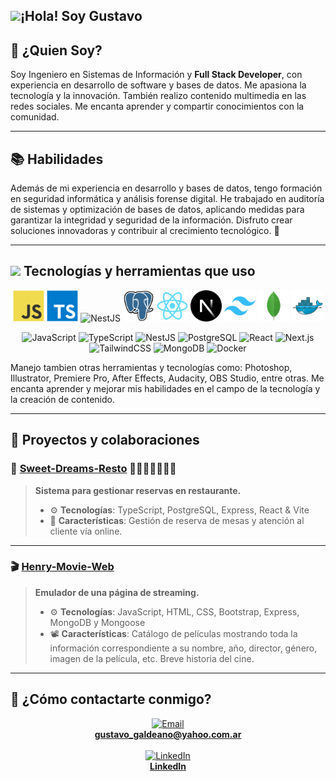 ## <img src="https://media.giphy.com/media/hvRJCLFzcasrR4ia7z/giphy.gif" width="35">¡Hola! Soy Gustavo

## 🌟 **¿Quien Soy?**  
Soy Ingeniero en Sistemas de Información y **Full Stack Developer**, con experiencia en desarrollo de software y bases de datos. Me apasiona la tecnología y la innovación. También realizo contenido multimedia en las redes sociales. Me encanta aprender y compartir conocimientos con la comunidad.

---

## 📚 **Habilidades**
Además de mi experiencia en desarrollo y bases de datos, tengo formación en seguridad informática y análisis forense digital. He trabajado en auditoría de sistemas y optimización de bases de datos, aplicando medidas para garantizar la integridad y seguridad de la información. Disfruto crear soluciones innovadoras y contribuir al crecimiento tecnológico. 🚀

---

## <img src="https://media2.giphy.com/media/v1.Y2lkPTc5MGI3NjExc2FpNmhtaGthZHZlNncxYjRzdGFlNnV1M2kwbG5nc3hqOW1xbDR4cSZlcD12MV9pbnRlcm5hbF9naWZfYnlfaWQmY3Q9cw/E6EnvXLzCwnhV58V9l/giphy.gif" width="35"> **Tecnologías y herramientas que uso**

<p align="center">
  <img src="https://raw.githubusercontent.com/devicons/devicon/master/icons/javascript/javascript-original.svg" width="50" title="JavaScript">
  <img src="https://raw.githubusercontent.com/devicons/devicon/master/icons/typescript/typescript-original.svg" width="50" title="TypeScript">
  <img src="https://nestjs.com/img/logo-small.svg" width="50" title="NestJS">
  <img src="https://raw.githubusercontent.com/devicons/devicon/master/icons/postgresql/postgresql-original.svg" width="50" title="PostgreSQL">
  <img src="https://raw.githubusercontent.com/devicons/devicon/master/icons/react/react-original.svg" width="50" title="React">
  <img src="https://raw.githubusercontent.com/devicons/devicon/master/icons/nextjs/nextjs-original.svg" width="50" title="Next.js">
  <img src="https://raw.githubusercontent.com/devicons/devicon/master/icons/tailwindcss/tailwindcss-original.svg" width="50" title="Tailwind CSS">
  <img src="https://raw.githubusercontent.com/devicons/devicon/master/icons/mongodb/mongodb-original.svg" width="50" title="MongoDB">
  <img src="https://raw.githubusercontent.com/devicons/devicon/master/icons/docker/docker-original.svg" width="50" title="Docker">
</p>

<p align="center">
  <img src="https://img.shields.io/badge/-JavaScript-F7DF1E?style=for-the-badge&logo=javascript&logoColor=black" alt="JavaScript">
  <img src="https://img.shields.io/badge/-TypeScript-007ACC?style=for-the-badge&logo=typescript&logoColor=white" alt="TypeScript">
  <img src="https://img.shields.io/badge/-NestJS-E0234E?style=for-the-badge&logo=nestjs&logoColor=white" alt="NestJS">
  <img src="https://img.shields.io/badge/-PostgreSQL-316192?style=for-the-badge&logo=postgresql&logoColor=white" alt="PostgreSQL">
  <img src="https://img.shields.io/badge/-React-61DAFB?style=for-the-badge&logo=react&logoColor=black" alt="React">
  <img src="https://img.shields.io/badge/-Next.js-000000?style=for-the-badge&logo=next.js&logoColor=white" alt="Next.js">
  <img src="https://img.shields.io/badge/-TailwindCSS-38B2AC?style=for-the-badge&logo=tailwind-css&logoColor=white" alt="TailwindCSS">
  <img src="https://img.shields.io/badge/-MongoDB-47A248?style=for-the-badge&logo=mongodb&logoColor=white" alt="MongoDB">
  <img src="https://img.shields.io/badge/-Docker-2496ED?style=for-the-badge&logo=docker&logoColor=white" alt="Docker">
</p>


Manejo tambien otras herramientas y tecnologías como: Photoshop, Illustrator, Premiere Pro, After Effects, Audacity, OBS Studio, entre otras. Me encanta aprender y mejorar mis habilidades en el campo de la tecnología y la creación de contenido.

---

## 🚀 **Proyectos y colaboraciones**

### 🍟 [Sweet-Dreams-Resto](https://github.com/GFGaldeano/Sweet-Dreams-Resto) 🍗🥩🍚🥗🍺🍷🥤 
> **Sistema para gestionar reservas en restaurante.**  
> - ⚙️ **Tecnologías**: TypeScript, PostgreSQL, Express, React & Vite
> - 🎯 **Características**:  Gestión de reserva de mesas y atención al cliente vía online.  

---

### 🎬 [Henry-Movie-Web](https://github.com/GFGaldeano/Henry-Movie-Web)  
> **Emulador de una página de streaming.**  
> - ⚙️ **Tecnologías**: JavaScript, HTML, CSS, Bootstrap, Express, MongoDB y Mongoose
> - 📽️ **Características**:  Catálogo de películas mostrando toda la información correspondiente a su nombre, año, director, género, imagen de la película, etc. Breve historia del cine.  

---

## 📡 **¿Cómo contactarte conmigo?**  

<div align="center">
  <a href="mailto:gustavo_galdeano@yahoo.com.ar">
    <img src="https://media0.giphy.com/media/v1.Y2lkPTc5MGI3NjExcXRocTVxbWdkZzg2aXpjdDMyNHRxcWZ3dHFyOGtoOHBiNHJkNmYyciZlcD12MV9pbnRlcm5hbF9naWZfYnlfaWQmY3Q9Zw/nOwaf4VgL3WTZH8OYl/giphy.gif" width="50" alt="Email">
  </a>
  <br>
  <b><a href="mailto:gustavo_galdeano@yahoo.com.ar">gustavo_galdeano@yahoo.com.ar</a></b>
  <br><br>
  <a href="https://www.linkedin.com/in/gustavo-galdeano-9b915b18">
    <img src="https://img.icons8.com/?size=100&id=kFJzAZryEscq&format=png&color=000000" width="50" alt="LinkedIn">
  </a>
  <br>
  <b><a href="https://www.linkedin.com/in/gustavo-galdeano-9b915b18">LinkedIn</a></b>
</div>
